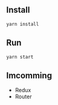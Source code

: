 ## Install 
``` 
yarn install

```

## Run 

``` 
yarn start 

```

## Imcomming 
 - Redux
 - Router
